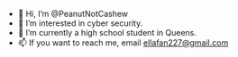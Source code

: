 - 👋 Hi, I’m @PeanutNotCashew
- 👀 I’m interested in cyber security.
- 🌱 I’m currently a high school student in Queens.
- 📫 If you want to reach me, email ellafan227@gmail.com

<!---
PeanutNotCashew/PeanutNotCashew is a ✨ special ✨ repository because its `README.md` (this file) appears on your GitHub profile.
You can click the Preview link to take a look at your changes.
--->
